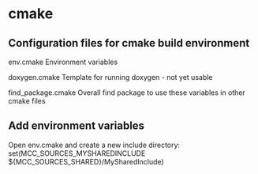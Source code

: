 # cmake

## Configuration files for cmake build environment

env.cmake
Environment variables

doxygen.cmake
Template for running doxygen - not yet usable

find_package.cmake
Overall find package to use these variables in other cmake files

## Add environment variables

Open env.cmake and create a new include directory:
set(MCC_SOURCES_MYSHAREDINCLUDE ${MCC_SOURCES_SHARED}/MySharedInclude)
